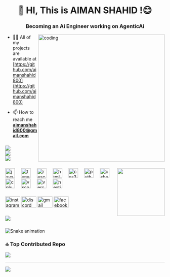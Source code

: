 <h1 align="center">👋 HI, This is AIMAN SHAHID !😊 </h1>
<h3 align="center">Becoming an Ai Engineer working on AgenticAi</h3>

<img align="right" alt="coding" width="400" src="https://user-images.githubusercontent.com/55389276/140866485-8fb1c876-9a8f-4d6a-98dc-08c4981eaf70.gif">

- 👨‍💻 All of my projects are available at [https://github.com/aimanshahid800](https://github.com/aimanshahid800)

- 📫 How to reach me **aimanshahid800@gmail.com**


###

![](https://github-readme-stats.vercel.app/api?username=aimanshahid800&theme=radical&hide_border=true&include_all_commits=false&count_private=false)<br/>
![](https://nirzak-streak-stats.vercel.app/?user=aimanshahid800&theme=radical&hide_border=true)<br/>
![](https://github-readme-stats.vercel.app/api/top-langs/?username=aimanshahid800&theme=radical&hide_border=true&include_all_commits=false&count_private=false&layout=compact)


###

<img align="right" height="150" src="https://i.imgflip.com/65efzo.gif"  />

###

<div align="left">
  <img src="https://cdn.jsdelivr.net/gh/devicons/devicon/icons/javascript/javascript-original.svg" height="30" alt="javascript logo"  />
  <img width="12" />
  <img src="https://skillicons.dev/icons?i=ts" height="30" alt="typescript logo"  />
  <img width="12" />
  <img src="https://cdn.jsdelivr.net/gh/devicons/devicon/icons/react/react-original.svg" height="30" alt="react logo"  />
  <img width="12" />
  <img src="https://cdn.jsdelivr.net/gh/devicons/devicon/icons/html5/html5-original.svg" height="30" alt="html5 logo"  />
  <img width="12" />
  <img src="https://cdn.jsdelivr.net/gh/devicons/devicon/icons/css3/css3-original.svg" height="30" alt="css3 logo"  />
  <img width="12" />
  <img src="https://cdn.jsdelivr.net/gh/devicons/devicon/icons/python/python-original.svg" height="30" alt="python logo"  />
  <img width="12" />
  <img src="https://cdn.jsdelivr.net/gh/devicons/devicon/icons/csharp/csharp-original.svg" height="30" alt="csharp logo"  />
  <img width="12" />
  <img src="https://skillicons.dev/icons?i=cpp" height="30" alt="cplusplus logo"  />
  <img width="12" />
  <img src="https://skillicons.dev/icons?i=vscode" height="30" alt="vscode logo"  />
  <img width="12" />
  <img src="https://skillicons.dev/icons?i=vercel" height="30" alt="vercel logo"  />
  <img width="12" />
  <img src="https://skillicons.dev/icons?i=nextjs" height="30" alt="nextjs logo"  />
</div>

###

<div align="left">
  <img src="https://raw.githubusercontent.com/maurodesouza/profile-readme-generator/master/src/assets/icons/social/instagram/default.svg" width="47" height="35" alt="instagram logo"  />
  <img src="https://raw.githubusercontent.com/maurodesouza/profile-readme-generator/master/src/assets/icons/social/discord/default.svg" width="47" height="35" alt="discord logo"  />
  <img src="https://raw.githubusercontent.com/maurodesouza/profile-readme-generator/master/src/assets/icons/social/gmail/default.svg" width="47" height="35" alt="gmail logo"  />
  <img src="https://raw.githubusercontent.com/maurodesouza/profile-readme-generator/master/src/assets/icons/social/facebook/default.svg" width="47" height="35" alt="facebook logo"  />
</div>

###

![](https://github-profile-trophy.vercel.app/?username=aimanshahid800&theme=radical&no-frame=true&no-bg=false&margin-w=4)

###

<img src="https://raw.githubusercontent.com/aimanshahid800/aimanshahid800/output/snake.svg" alt="Snake animation" />

###

### 🔝 Top Contributed Repo
![](https://github-contributor-stats.vercel.app/api?username=aimanshahid800&limit=5&theme=radical&combine_all_yearly_contributions=true)

---
[![](https://visitcount.itsvg.in/api?id=aimanshahid800&icon=0&color=10)](https://visitcount.itsvg.in)

